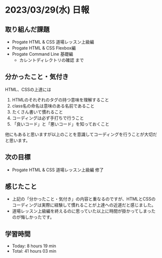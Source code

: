 # 2023/03/29(水) 日報
## 取り組んだ課題
- Progate HTML & CSS 道場レッスン上級編
- Progate HTML & CSS Flexbox編
- Progate Command Line 基礎編
  - カレントディレクトリの確認 まで
  

## 分かったこと・気付き
HTML、CSSの上達には
  1. HTMLのそれぞれのタグの持つ意味を理解すること
  2. class名の命名は意味のある名前であること
  3. たくさん書いて慣れること
  4. コーディングは必ず手打ちで行うこと
  5. 「良いコード」と「悪いコード」を知っておくこと
  
  他にもあると思いますが以上のことを意識してコーディングを行うことが大切だと思います。
 
## 次の目標
- Progate HTML & CSS 道場レッスン上級編 修了

## 感じたこと
- 上記の「分かったこと・気付き」の内容と重なるのですが、HTMLとCSSのコーディングは実際に経験して慣れることが上達への近道だと感じました。
- 道場レッスン上級編を終えるのに思っていた以上に時間が掛かってしまったのが悔しかったです。
  
## 学習時間
- Today: 8 hours 19 min
- Total: 41 hours 03 min
